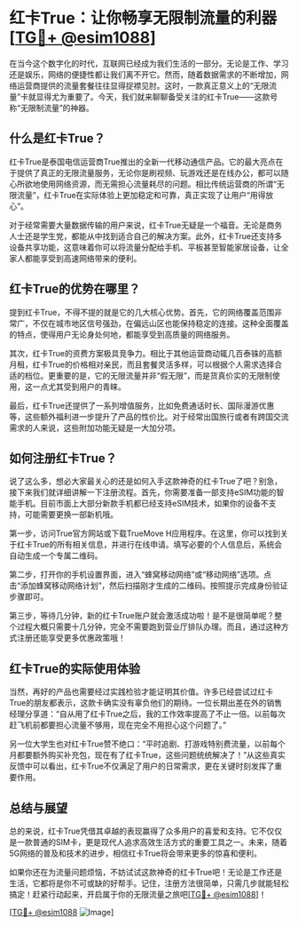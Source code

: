 # 红卡True：让你畅享无限制流量的利器[[TG💪+ @esim1088](https://t.me/s/esim1088)]

在当今这个数字化的时代，互联网已经成为我们生活的一部分。无论是工作、学习还是娱乐，网络的便捷性都让我们离不开它。然而，随着数据需求的不断增加，网络运营商提供的流量套餐往往显得捉襟见肘。这时，一款真正意义上的“无限流量”卡就显得尤为重要了。今天，我们就来聊聊备受关注的红卡True——这款号称“无限制流量”的神器。

## 什么是红卡True？

红卡True是泰国电信运营商True推出的全新一代移动通信产品。它的最大亮点在于提供了真正的无限流量服务，无论你是刷视频、玩游戏还是在线办公，都可以随心所欲地使用网络资源，而无需担心流量耗尽的问题。相比传统运营商的所谓“无限流量”，红卡True在实际体验上更加稳定和可靠，真正实现了让用户“用得放心”。

对于经常需要大量数据传输的用户来说，红卡True无疑是一个福音。无论是商务人士还是学生党，都能从中找到适合自己的解决方案。此外，红卡True还支持多设备共享功能，这意味着你可以将流量分配给手机、平板甚至智能家居设备，让全家人都能享受到高速网络带来的便利。

## 红卡True的优势在哪里？

提到红卡True，不得不提的就是它的几大核心优势。首先，它的网络覆盖范围非常广，不仅在城市地区信号强劲，在偏远山区也能保持稳定的连接。这种全面覆盖的特点，使得用户无论身处何地，都能享受到高质量的网络服务。

其次，红卡True的资费方案极具竞争力。相比于其他运营商动辄几百泰铢的高额月租，红卡True的价格相对亲民，而且套餐灵活多样，可以根据个人需求选择合适的档位。更重要的是，它的无限流量并非“假无限”，而是货真价实的无限制使用，这一点尤其受到用户的青睐。

最后，红卡True还提供了一系列增值服务，比如免费通话时长、国际漫游优惠等，这些额外福利进一步提升了产品的性价比。对于经常出国旅行或者有跨国交流需求的人来说，这些附加功能无疑是一大加分项。

## 如何注册红卡True？

说了这么多，想必大家最关心的还是如何入手这款神奇的红卡True了吧？别急，接下来我们就详细讲解一下注册流程。首先，你需要准备一部支持eSIM功能的智能手机。目前市面上大部分新款手机都已经支持eSIM技术，如果你的设备不支持，可能需要更换一部新机哦。

第一步，访问True官方网站或下载TrueMove H应用程序。在这里，你可以找到关于红卡True的所有相关信息，并进行在线申请。填写必要的个人信息后，系统会自动生成一个专属二维码。

第二步，打开你的手机设置界面，进入“蜂窝移动网络”或“移动网络”选项。点击“添加蜂窝移动网络计划”，然后扫描刚才生成的二维码。按照提示完成身份验证步骤即可。

第三步，等待几分钟，新的红卡True账户就会激活成功啦！是不是很简单呢？整个过程大概只需要十几分钟，完全不需要跑到营业厅排队办理。而且，通过这种方式注册还能享受更多优惠政策哦！

## 红卡True的实际使用体验

当然，再好的产品也需要经过实践检验才能证明其价值。许多已经尝试过红卡True的朋友都表示，这款卡确实没有辜负他们的期待。一位长期出差在外的销售经理分享道：“自从用了红卡True之后，我的工作效率提高了不止一倍。以前每次赶飞机前都要担心流量不够用，现在完全不用担心这个问题了。”

另一位大学生也对红卡True赞不绝口：“平时追剧、打游戏特别费流量，以前每个月都要额外购买补充包，现在有了红卡True，这些问题统统解决了！”从这些真实反馈中可以看出，红卡True不仅满足了用户的日常需求，更在关键时刻发挥了重要作用。

## 总结与展望

总的来说，红卡True凭借其卓越的表现赢得了众多用户的喜爱和支持。它不仅仅是一款普通的SIM卡，更是现代人追求高效生活方式的重要工具之一。未来，随着5G网络的普及和技术的进步，相信红卡True将会带来更多的惊喜和便利。

如果你还在为流量问题烦恼，不妨试试这款神奇的红卡True吧！无论是工作还是生活，它都将是你不可或缺的好帮手。记住，注册方法很简单，只需几步就能轻松搞定！赶紧行动起来，开启属于你的无限流量之旅吧[[TG💪+ @esim1088](https://t.me/s/esim1088)]！

[[TG💪+ @esim1088](https://t.me/s/esim1088) ![Image](https://i.postimg.cc/4NQfJmqS/Snipaste-2025-05-13-00-14-12.png)]